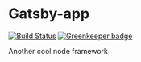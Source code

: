 # Gatsby-app
[![Build Status](https://travis-ci.com/RDIL/Gatsby-app.svg?branch=master)](https://travis-ci.com/RDIL/Gatsby-app) [![Greenkeeper badge](https://badges.greenkeeper.io/RDIL/Gatsby-app.svg)](https://greenkeeper.io/)

Another cool node framework
